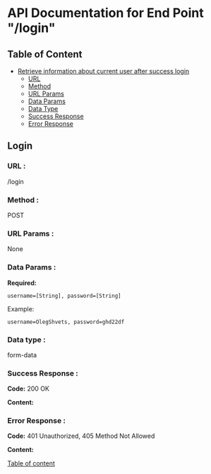 # API Documentation for End Point "/login"

<a name="table-of-content"></a>
## Table of Content

- [Retrieve information about current user after success login](#first-subtitle)
    - [URL](#url)
    - [Method](#method)
    - [URL Params](#url-params)
    - [Data Params](#data-params)
    - [Data Type](#data-type)
    - [Success Response](#success-response)
    - [Error Response](#error-response)

<a name="first-subtitle"></a>
## Login

<a name="url"></a>
### URL :
/login

<a name="method"></a>
### Method :
POST

<a name="url-params"></a>
### URL Params :
None

<a name="data-params"></a>
### Data Params :
**Required:**

`username=[String], password=[String]`

Example:

`username=OlegShvets, password=ghd22df`

<a name="data-type"></a>
### Data type :
form-data

<a name="success-response"></a>
### Success Response :
**Code:** 200 OK

**Content:**

<a name="error-response"></a>
### Error Response :
**Code:** 401 Unauthorized, 405 Method Not Allowed

**Content:**

[Table of content](#table-of-content)